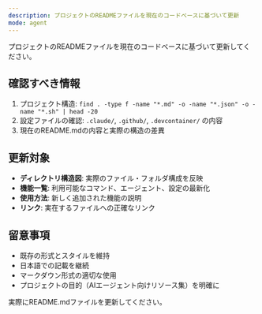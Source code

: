 ```yaml
---
description: プロジェクトのREADMEファイルを現在のコードベースに基づいて更新
mode: agent
---
```


プロジェクトのREADMEファイルを現在のコードベースに基づいて更新してください。

## 確認すべき情報
1. プロジェクト構造: `find . -type f -name "*.md" -o -name "*.json" -o -name "*.sh" | head -20`
2. 設定ファイルの確認: `.claude/`, `.github/`, `.devcontainer/` の内容
3. 現在のREADME.mdの内容と実際の構造の差異

## 更新対象
- **ディレクトリ構造図**: 実際のファイル・フォルダ構成を反映
- **機能一覧**: 利用可能なコマンド、エージェント、設定の最新化
- **使用方法**: 新しく追加された機能の説明
- **リンク**: 実在するファイルへの正確なリンク

## 留意事項
- 既存の形式とスタイルを維持
- 日本語での記載を継続
- マークダウン形式の適切な使用
- プロジェクトの目的（AIエージェント向けリソース集）を明確に

実際にREADME.mdファイルを更新してください。
